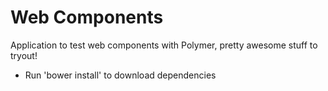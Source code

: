 Web Components
===============

Application to test web components with Polymer, pretty awesome stuff to tryout!

* Run 'bower install' to download dependencies
